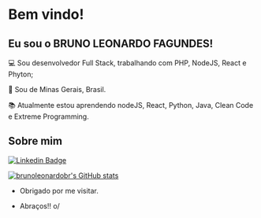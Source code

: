 # Bem vindo!

 

## Eu sou o BRUNO LEONARDO FAGUNDES!

 

:computer: Sou desenvolvedor Full Stack, trabalhando com PHP, NodeJS, React e Phyton;

:house_with_garden: Sou de Minas Gerais, Brasil.

:books: Atualmente estou aprendendo nodeJS, React, Python, Java, Clean Code e Extreme Programming.

 

## Sobre mim

[![Linkedin Badge](https://img.shields.io/badge/-LinkedIn-blue?style=flat-square&logo=Linkedin&logoColor=white&link=https://www.linkedin.com/in/bruno-leonardo-fagundes-3883432b)]( https://www.linkedin.com/in/bruno-leonardo-fagundes-3883432b)

[![brunoleonardobr's GitHub stats](https://github-readme-stats.vercel.app/api/top-langs/?username=brunoleonardobr&layout=compact&show_icons=true&theme=radical)
](https://github.com/brunoleonardobr/github-readme-stats)

- Obrigado por me visitar.

- Abraços!! o/
